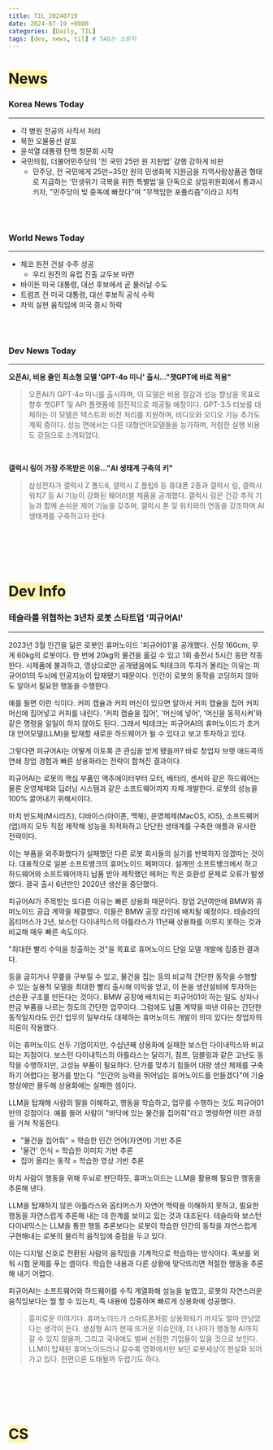 ```yaml
---
title: TIL_20240719
date: 2024-07-19 +0800
categories: [Daily, TIL]
tags: [dev, news, til] # TAG는 소문자
---
```

# <span style="background-color:#fff5b1"> News </span>
### Korea News Today
---
- 각 병원 전공의 사직서 처리
- 북한 오물풍선 살포
- 윤석열 대통령 탄핵 청문회 시작
- 국민의힘, 더불어민주당의 '전 국민 25만 원 지원법' 강행 강하게 비판
	- 민주당, 전 국민에게 25만~35만 원의 민생회복 지원금을 지역사랑상품권 형태로 지급하는 '민생위기 극복을 위한 특별법'을 단독으로 상임위원회에서 통과시키자, "민주당이 빚 중독에 빠졌다"며 "무책임한 포퓰리즘"이라고 지적


<br/><br/>

### World News Today
---
- 체코 원전 건설 수주 성공
	- 우리 원전의 유럽 진출 교두보 마련 
- 바이든 미국 대통령, 대선 후보에서 곧 물러날 수도
- 트럼프 전 미국 대통령, 대선 후보직 공식 수락
- 차익 실현 움직임에 미국 증시 하락


<br/><br/>

### Dev News Today
---

**오픈AI, 비용 줄인 최소형 모델 'GPT-4o 미니' 출시..."챗GPT에 바로 적용"** <br/>
> 오픈AI가 GPT-4o 미니를 출시하며, 이 모델은 비용 절감과 성능 향상을 목표로 향후 챗GPT 및 API 플랫폼에 점진적으로 제공될 예정이다. GPT-3.5 터보를 대체하는 이 모델은 텍스트와 비전 처리를 지원하며, 비디오와 오디오 기능 추가도 계획 중이다. 성능 면에서는 다른 대형언어모델들을 능가하며, 저렴한 실행 비용도 강점으로 소개되었다.

<br/>

**갤럭시 링이 가장 주목받은 이유..."AI 생태계 구축의 키"**
> 삼성전자가 갤럭시 Z 폴드6, 갤럭시 Z 플립6 등 휴대폰 2종과 갤럭시 링, 갤럭시 워치7 등 AI 기능이 강화된 웨어러블 제품을 공개했다. 갤럭시 링은 건강 추적 기능과 함께 손쉬운 제어 기능을 갖추며, 갤럭시 폰 및 워치와의 연동을 강조하며 AI 생태계를 구축하고자 한다.


<br/><br/><br/><br/>

# <span style="background-color:#fff5b1"> Dev Info </span>
### 테슬라를 위협하는 3년차 로봇 스타트업 '피규어AI'
---
2023년 3월 인간을 닮은 로봇인 휴머노이드 '피규어01'을 공개했다. 신장 160cm, 무게 60kg의 로봇이다. 한 번에 20kg의 물건을 옮길 수 있고 1회 충전시 5시간 동안 작동한다. 시제품에 불과하고, 영상으로만 공개됐음에도 빅테크의 투자가 몰리는 이유는 피규어01의 두뇌에 인공지능이 탑재됐기 때문이다. 인간이 로봇의 동작을 코딩하지 않아도 알아서 필요한 행동을 수행한다. 

예를 들면 이런 식이다. 커피 캡슐과 커피 머신이 있으면 알아서 커피 캡슐을 집어 커피 머신에 집어넣고 커피를 내린다. '커피 캡슐을 집어', '머신에 넣어', '머신을 동작시켜'와 같은 명령을 일일이 하지 않아도 된다. 그래서 빅테크는 피규어AI의 휴머노이드가 초거대 언어모델(LLM)을 탑재할 새로운 하드웨어가 될 수 있다고 보고 투자하고 있다. 

그렇다면 피규어AI는 어떻게 이토록 큰 관심을 받게 됐을까?
바로 창업자 브렛 애드콕의 연쇄 창업 경험과 빠른 상용화라는 전략이 합쳐진 결과이다. 

피규어AI는 로봇의 핵심 부품인 액추에이터부터 모터, 배터리, 센서와 같은 하드웨어는 물론 운영체제와 딥러닝 시스템과 같은 소프트웨어까지 자체 개발한다. 로봇의 성능을 100% 끌어내기 위해서이다.

마치 반도체(M시리즈), 디바이스(아이폰, 맥북), 운영체제(MacOS, iOS), 소프트웨어(앱)까지 모두 직접 제작해 성능을 최적화하고 단단한 생태계를 구축한 애플과 유사한 전략이다.

이는 부품을 외주화했다가 실패했던 다른 로봇 회사들의 실기를 반복하지 않겠따는 것이다. 대표적으로 일본 소프트뱅크의 휴머노이드 페퍼이다. 설계만 소프트뱅크에서 하고 하드웨어와 소프트웨어까지 납품 받아 제작했던 페퍼는 작은 호환성 문제로 오류가 발생했다. 결국 출시 6년만인 2020년 생산을 중단했다.

피규어AI가 주목받는 또다른 이유는 빠른 상용화 때문이다. 창업 2년여만에 BMW와 휴머노이드 공급 계약을 체결했다. 이들은 BMW 공장 라인에 배치될 예정이다. 테슬라의 옵티머스가 2년, 보스턴 다이내믹스의 아틀라스가 11년째 상용화를 이루지 못하는 것과 비교해 매우 빠른 속도이다.

"최대한 빨리 수익을 창출하는 것"을 목표로 휴머노이드 단일 모델 개발에 집중한 결과다.

등을 굽히거나 무릎을 구부릴 수 있고, 물건을 집는 등의 비교적 간단한 동작을 수행할 수 있는 실용적 모델을 최대한 빨리 출시해 이익을 얻고, 이 돈을 생산설비에 투자하는 선순환 구조를 만든다는 것이다. BMW 공장에 배치되는 피규어01이 하는 일도 상자나 판금 부품을 나르는 정도의 간단한 업무이다. 그럼에도 납품 계약을 따낸 이유는 간단한 동작일지라도 인간 업무의 일부라도 대체하는 휴머노이드 개발이 의미 있다는 창업자의 지론이 작용했다. 

이는 휴머노이드 선두 기업이지만, 수십년째 상용화에 실패한 보스턴 다이내믹스와 비교되는 지점이다. 보스턴 다이내믹스의 아틀라스는 달리기, 점프, 덤블링과 같은 고난도 동작을 수행하지만, 고성능 부품이 필요하다. 단가를 맞추기 힘들어 대량 생산 체제를 구축하기 어렵다는 평가를 받는다. "인간의 능력을 뛰어넘는 휴머노이드를 만들겠다"며 기술 향상에만 몰두해 상용화에는 실패한 셈이다.

LLM을 탑재해 사람의 말을 이해하고, 행동을 학습하고, 업무를 수행하는 것도 피규어01만의 강점이다. 예를 들어 사람이 "바닥에 있는 물건을 집어줘"라고 명령하면 이런 과정을 거쳐 작동한다. 

- "물건을 집어줘" = 학습한 인간 언어(자연어) 기반 추론
- '물건' 인식 = 학습한 이미지 기반 추론
- 집어 올리는 동작 = 학습한 영상 기반 추론

마치 사람이 행동을 위해 두뇌로 판단하듯, 휴머노이드는 LLM을 활용해 필요한 행동을 추론해 낸다.

LLM을 탑재하지 않은 아틀라스와 옵티머스가 자연어 맥락을 이해하지 못하고, 필요한 행동을 자연스럽게 추론해 내는 데 한계를 보이고 있는 것과 대조된다. 테슬라와 보스턴 다이내믹스는 LLM을 통한 행동 추론보다는 로봇이 학습한 인간의 동작을 자연스럽게 구현해내는 로봇의 물리적 움직임에 중점을 두고 있다. 

이는 디지털 신호로 전환된 사람의 움직임을 기계적으로 학습하는 방식이다. 족보를 외워 시험 문제를 푸는 셈이다. 학습한 내용과 다른 상황에 맞닥뜨리면 적절한 행동을 추론해 내기 어렵다.

피규어AI는 소프트웨어와 하드웨어를 수직 계열화해 성능을 높였고, 로봇의 자연스러운 움직임보다는 뭘 할 수 있는지, 즉 내용에 집중하며 빠르게 상용화에 성공했다.

> 흥미로운 이야기다. 휴머노이드가 스마트폰처럼 상용화되기 까지도 얼마 안남았다는 생각이 든다. 생성형 AI가 현재 뜨거운 이슈인데, 더 나아가 행동형 AI까지 갈 수 있지 않을까, 그리고 국내에도 벌써 선점한 기업들이 있을 것으로 보인다. LLM이 탑재된 휴머노이드라니 갈수록 영화에서만 보던 로봇세상이 현실화 되어가고 있다. 한편으론 도태될까 두렵기도 하다.

<br/><br/><br/><br/>

# <span style="background-color:#fff5b1"> CS </span>
